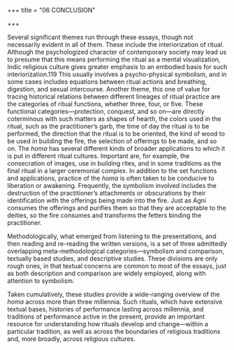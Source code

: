 +++
title = "06 CONCLUSION"

+++

Several significant themes run through these essays, though not necessarily evident in all of them. These include the interiorization of ritual. Although the psychologized character of contemporary society may lead us to presume that this means performing the ritual as a mental visualization, Indic religious culture gives greater emphasis to an embodied basis for such interiorization.119 This usually involves a psycho-physical symbolism, and in some cases includes equations between ritual actions and breathing, digestion, and sexual intercourse. Another theme, this one of value for tracing historical relations between different lineages of ritual practice are the categories of ritual functions, whether three, four, or five. These functional categories—protection, conquest, and so on—are directly coterminous with such matters as shapes of hearth, the colors used in the ritual, such as the practitioner’s garb, the time of day the ritual is to be performed, the direction that the ritual is to be oriented, the kind of wood to be used in building the fire, the selection of offerings to be made, and so on. The *homa* has several different kinds of broader applications to which it is put in different ritual cultures. Important are, for example, the consecration of images, use in building rites, and in some traditions as the final ritual in a larger ceremonial complex. In addition to the set functions and applications, practice of the *homa* is often taken to be conducive to liberation or awakening. Frequently, the symbolism involved includes the destruction of the practitioner’s attachments or obscurations by their identification with the offerings being made into the fire. Just as Agni consumes the offerings and purifies them so that they are acceptable to the deities, so the fire consumes and transforms the fetters binding the practitioner.

Methodologically, what emerged from listening to the presentations, and then reading and re-reading the written versions, is a set of three admittedly overlapping meta-methodological categories—symbolism and comparison, textually based studies, and descriptive studies. These divisions are only rough ones, in that textual concerns are common to most of the essays, just as both description and comparison are widely employed, along with attention to symbolism.

Taken cumulatively, these studies provide a wide-ranging overview of the *homa* across more than three millennia. Such rituals, which have extensive textual bases, histories of performance lasting across millennia, and traditions of performance active in the present, provide an important resource for understanding how rituals develop and change—within a particular tradition, as well as across the boundaries of religious traditions and, more broadly, across religious cultures.


